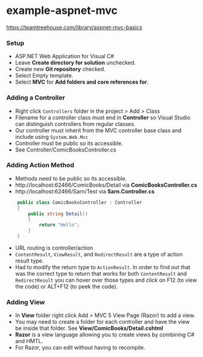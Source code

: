 ﻿# example-aspnet-mvc
https://teamtreehouse.com/library/aspnet-mvc-basics

### Setup ###
- ASP.NET Web Application for Visual C#
- Leave	**Create directory for solution** unchecked.
- Create new **Git repository** checked.
- Select Empty template.
- Select **MVC** for **Add folders and core references for**.

### Adding a Controller ###
- Right click `Controllers` folder in the project > Add > Class
- Filename for a controller class must end in **Controller** so Visual Studio can distinguish controllers from regular classes.
- Our controller must inherit from the MVC controller base class and include using `System.Web.Mvc`
- Controller must be public so its accessible.
- See Controller/ComicBooksController.cs

### Adding Action Method ###
- Methods need to be public so its accessible.
- http://localhost:62466/ComicBooks/Detail via **ComicBooksController.cs**
- http://localhost:62466/Sarn/Test via **Sarn.Controller.cs**
```csharp
    public class ComicBooksController : Controller
    {
        public string Detail()
        {
            return "Hello";
        }
    }
```
- URL routing is controller/action
- `ContentResult`, `ViewResult`, and `RedirectResult` are a type of action result type.
- Had to modify the return type to `ActionResult`.  In order to find out that was the correct type to return that works for both `ContentResult` and `RedirectResult` you can hover over those types and click on F12 (to view the code) or ALT+F12 (to peek the code).

### Adding View ###
- In **View** folder right click Add > MVC 5 View Page (Razor) to add a view.
- You may need to create a folder for each controller and have the view be inside that folder. See **View/ComicBooks/Detail.cshtml**
- **Razor** is a view language allowing you to create views by combining C# and HMTL.
- For Razor, you can edit without having to recompile.


